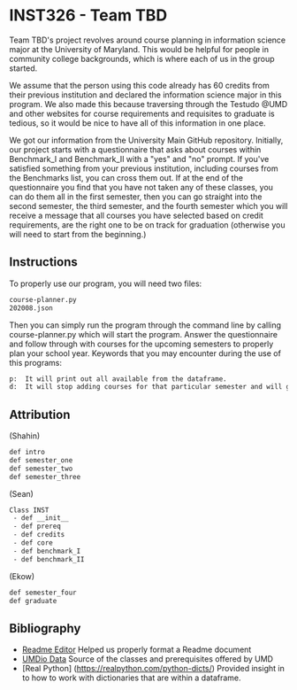 # INST326 - Team TBD

Team TBD's project revolves around course planning in information science major at the University of Maryland.  This would be helpful for people in community college backgrounds, which is where each of us in the group started.

We assume that the person using this code already has 60 credits from their previous institution and declared the information science major in this program.  We also made this because traversing through the Testudo @UMD and other websites for course requirements and requisites to graduate is tedious, so it would be nice to have all of this information in one place.

We got our information from the University Main GitHub repository.  Initially, our project starts with a questionnaire that asks about courses within Benchmark_I and Benchmark_II with a "yes" and "no" prompt.  If you've satisfied something from your previous institution, including courses from the Benchmarks list, you can cross them out.  If at the end of the questionnaire you find that you have not taken any of these classes, you can do them all in the first semester, then you can go straight into the second semester, the third semester, and the fourth semester which you will receive a message that all courses you have selected based on credit requirements, are the right one to be on track for graduation (otherwise you will need to start from the beginning.)


## Instructions

To properly use our program, you will need two files:

```txt
course-planner.py
202008.json
```
Then you can simply run the program through the command line by calling course-planner.py which will start the program. Answer the questionnaire and follow through with courses for the upcoming semesters to properly plan your school year.
Keywords that you may encounter during the use of this programs:
```txt
p:  It will print out all available from the dataframe.
d:  It will stop adding courses for that particular semester and will go the next one. Depending on what courses have been selected, this may delay the graduation, and the user need to start the program again.
```



## Attribution

(Shahin)
```txt
def intro
def semester_one
def semester_two
def semester_three
```

(Sean)

```txt
Class INST
 - def __init__
 - def prereq
 - def credits
 - def core
 - def benchmark_I
 - def benchmark_II
```

(Ekow)
```txt
def semester_four
def graduate
```

## Bibliography
 - [Readme Editor](https://readme.so/editor)
    Helped us properly format a Readme document
 - [UMDio Data](https://github.com/umdio/umdio-data)
    Source of the classes and prerequisites offered by UMD
 - [Real Python] (https://realpython.com/python-dicts/) Provided insight in to how to work with dictionaries that are within a dataframe.
